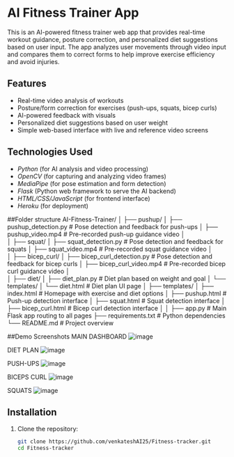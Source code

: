 # AI Fitness Trainer App

This is an AI-powered fitness trainer web app that provides real-time workout guidance, posture correction, and personalized diet suggestions based on user input. The app analyzes user movements through video input and compares them to correct forms to help improve exercise efficiency and avoid injuries.

## Features

- Real-time video analysis of workouts
- Posture/form correction for exercises (push-ups, squats, bicep curls)
- AI-powered feedback with visuals
- Personalized diet suggestions based on user weight
- Simple web-based interface with live and reference video screens

## Technologies Used

- *Python* (for AI analysis and video processing)
- *OpenCV* (for capturing and analyzing video frames)
- *MediaPipe* (for pose estimation and form detection)
- *Flask* (Python web framework to serve the AI backend)
- *HTML/CSS/JavaScript* (for frontend interface)
- *Heroku* (for deployment)

##Folder structure
AI-Fitness-Trainer/
│
├── pushup/
│   ├── pushup_detection.py              # Pose detection and feedback for push-ups
│   ├── pushup_video.mp4                 # Pre-recorded push-up guidance video
│   
│
├── squat/
│   ├── squat_detection.py               # Pose detection and feedback for squats
│   ├── squat_video.mp4                  # Pre-recorded squat guidance video
│   
│
├── bicep_curl/
│   ├── bicep_curl_detection.py          # Pose detection and feedback for bicep curls
│   ├── bicep_curl_video.mp4             # Pre-recorded bicep curl guidance video
│  
│
├── diet/
│   ├── diet_plan.py                     # Diet plan based on weight and goal
│   └── templates/
│       └── diet.html                    # Diet plan UI page
│
├── templates/
│   ├── index.html                       # Homepage with exercise and diet options
│   ├── pushup.html                      # Push-up detection interface
│   ├── squat.html                       # Squat detection interface
│   ├── bicep_curl.html                  # Bicep curl detection interface
│
│
├── app.py                               # Main Flask app routing to all pages
├── requirements.txt                     # Python dependencies
└── README.md                            # Project overview

##Demo Screenshots
MAIN DASHBOARD 
![image](https://github.com/user-attachments/assets/7f799d33-a2b4-432a-b79b-e6df5f7d0d27)

DIET PLAN 
 ![image](https://github.com/user-attachments/assets/a68cfadd-6cf2-41d0-8bea-afdaa14ab470)

PUSH-UPS 
![image](https://github.com/user-attachments/assets/0094ad1c-9892-4101-a049-051a874e7a09)

BICEPS CURL
![image](https://github.com/user-attachments/assets/2cc6d8bc-a6c0-4026-a824-a7a8d5f15661)

SQUATS
![image](https://github.com/user-attachments/assets/b9dea967-5ca6-4da7-a33e-4ec8df1fa2b5)
 
## Installation

1. Clone the repository:
   ```bash
   git clone https://github.com/venkateshAI25/Fitness-tracker.git
   cd Fitness-tracker
